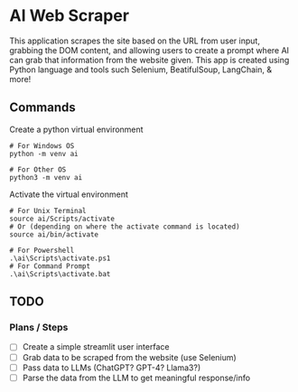 # AI Web Scraper

This application scrapes the site based on the URL from user input, grabbing the DOM content, and allowing users to create a prompt where AI can grab that information from the website given. This app is created using Python language and tools such Selenium, BeatifulSoup, LangChain, & more!

## Commands

Create a python virtual environment

```
# For Windows OS
python -m venv ai
```

```
# For Other OS
python3 -m venv ai
```

Activate the virtual environment

```
# For Unix Terminal
source ai/Scripts/activate
# Or (depending on where the activate command is located)
source ai/bin/activate
```

```
# For Powershell
.\ai\Scripts\activate.ps1
# For Command Prompt
.\ai\Scripts\activate.bat
```

## TODO

### Plans / Steps

- [ ] Create a simple streamlit user interface
- [ ] Grab data to be scraped from the website (use Selenium)
- [ ] Pass data to LLMs (ChatGPT? GPT-4? Llama3?)
- [ ] Parse the data from the LLM to get meaningful response/info
